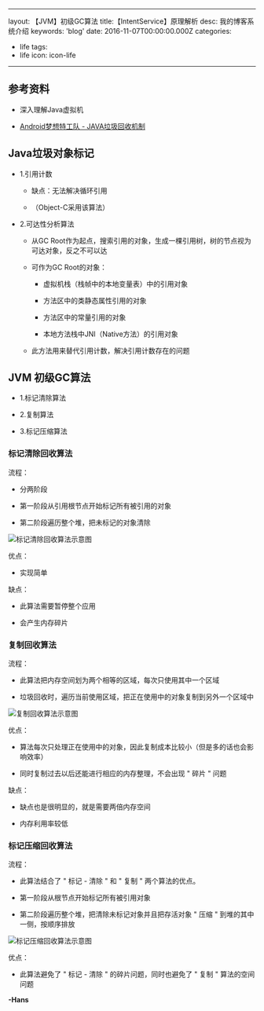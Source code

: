 

---
layout: 【JVM】初级GC算法
title:【IntentService】原理解析
desc: 我的博客系统介绍
keywords: 'blog'
date: 2016-11-07T00:00:00.000Z
categories:
- life
tags:
- life
icon: icon-life
---
<!-- more -->
## 参考资料

* 深入理解Java虚拟机

* [Android梦想特工队 - JAVA垃圾回收机制](http://www.wxtlife.com/2016/04/25/java-jvm-gc/?hmsr=toutiao.io) 

## Java垃圾对象标记

* 1.引用计数

    * 缺点：无法解决循环引用

    * （Object-C采用该算法）

* 2.可达性分析算法

    * 从GC Root作为起点，搜索引用的对象，生成一棵引用树，树的节点视为可达对象，反之不可以达

    * 可作为GC Root的对象：

        *  虚拟机栈（栈帧中的本地变量表）中的引用对象

        * 方法区中的类静态属性引用的对象

        * 方法区中的常量引用的对象

        * 本地方法栈中JNI（Native方法）的引用对象

    * 此方法用来替代引用计数，解决引用计数存在的问题

 

## JVM 初级GC算法

* 1.标记清除算法

* 2.复制算法

* 3.标记压缩算法



### 标记清除回收算法

流程：

* 分两阶段

* 第一阶段从引用根节点开始标记所有被引用的对象

* 第二阶段遍历整个堆，把未标记的对象清除



![标记清除回收算法示意图](http://p1.bpimg.com/567571/3e1f00a931a2f1da.png)

 

优点：

* 实现简单



缺点：

* 此算法需要暂停整个应用

* 会产生内存碎片 



### 复制回收算法

流程：

* 此算法把内存空间划为两个相等的区域，每次只使用其中一个区域

* 垃圾回收时，遍历当前使用区域，把正在使用中的对象复制到另外一个区域中



![复制回收算法示意图](http://p1.bpimg.com/567571/df9f389e3c85cd8c.png)

 

优点：

* 算法每次只处理正在使用中的对象，因此复制成本比较小（但是多的话也会影响效率）

* 同时复制过去以后还能进行相应的内存整理，不会出现 " 碎片 " 问题



缺点：

* 缺点也是很明显的，就是需要两倍内存空间

* 内存利用率较低



### 标记压缩回收算法

流程：

* 此算法结合了 " 标记 - 清除 " 和 " 复制 " 两个算法的优点。

* 第一阶段从根节点开始标记所有被引用对象

* 第二阶段遍历整个堆，把清除未标记对象并且把存活对象 " 压缩 " 到堆的其中一侧，按顺序排放 



![标记压缩回收算法示意图](http://p1.bpimg.com/567571/131fceb5662fe220.png)

 

优点：

* 此算法避免了 " 标记 - 清除 " 的碎片问题，同时也避免了 " 复制 " 算法的空间问题


**-Hans**
